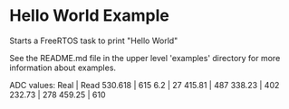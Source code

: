 # Hello World Example

Starts a FreeRTOS task to print "Hello World"

See the README.md file in the upper level 'examples' directory for more information about examples.

ADC values:
Real    |      Read
530.618 |      615
6.2     |      27
415.81  |      487
338.23  |      402
232.73  |      278
459.25  |      610
